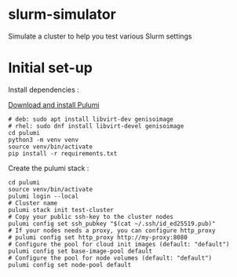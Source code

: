 # slurm-simulator
Simulate a cluster to help you test various Slurm settings


# Initial set-up

Install dependencies :

[Download and install Pulumi](https://www.pulumi.com/docs/iac/download-install/)

```shell
# deb: sudo apt install libvirt-dev genisoimage
# rhel: sudo dnf install libvirt-devel genisoimage
cd pulumi
python3 -m venv venv
source venv/bin/activate
pip install -r requirements.txt
```

Create the pulumi stack :

```shell
cd pulumi
source venv/bin/activate
pulumi login --local
# Cluster name
pulumi stack init test-cluster
# Copy your public ssh-key to the cluster nodes
pulumi config set ssh_pubkey "$(cat ~/.ssh/id_ed25519.pub)"
# If your nodes needs a proxy, you can configure http_proxy
# pulumi config set http_proxy http://my-proxy:8080
# Configure the pool for cloud init images (default: "default")
pulumi config set base-image-pool default
# Configure the pool for node volumes (default: "default")
pulumi config set node-pool default
```
